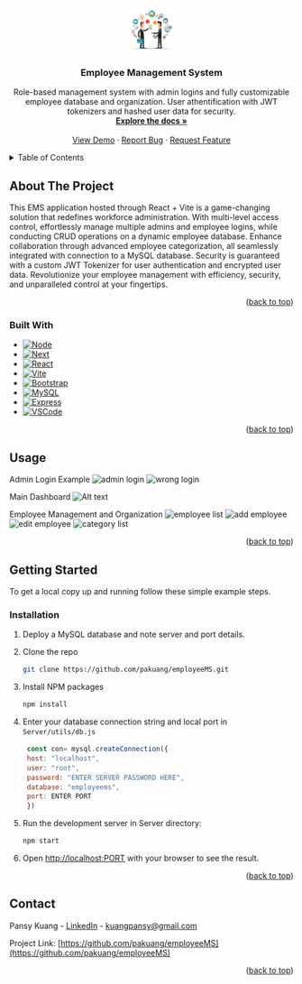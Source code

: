 
<!-- PROJECT LOGO -->
<br />
<div align="center">
  <a href="https://github.com/pakuang/employeeMS">
    <img src="READMEAssets/emsIcon.png" alt="Logo" width="80" height="80">
  </a>

<h3 align="center">Employee Management System</h3>

  <p align="center">
    Role-based management system with admin logins and fully customizable employee database and organization. User athentification with JWT tokenizers and hashed user data for security.
    <br />
    <a href="https://github.com/pakuang/employeeMS"><strong>Explore the docs »</strong></a>
    <br />
    <br />
    <a href="https://github.com/pakuang/employeeMS">View Demo</a>
    ·
    <a href="https://github.com/pakuang/employeeMS/issues">Report Bug</a>
    ·
    <a href="https://github.com/pakuang/employeeMS/issues">Request Feature</a>
  </p>
</div>



<!-- TABLE OF CONTENTS -->
<details>
  <summary>Table of Contents</summary>
  <ol>
    <li>
      <a href="#about-the-project">About The Project</a>
      <ul>
        <li><a href="#built-with">Built With</a></li>
      </ul>
    </li>
    <li><a href="#usage">Usage</a></li>
    <li>
      <a href="#getting-started">Getting Started</a>
      <ul>
        <li><a href="#installation">Installation</a></li>
      </ul>
    </li>
    <li><a href="#contact">Contact</a></li>
    <li><a href="#acknowledgments">Acknowledgments</a></li>
  </ol>
</details>



<!-- ABOUT THE PROJECT -->
## About The Project

This EMS application hosted through React + Vite is a game-changing solution that redefines workforce administration. With multi-level access control, effortlessly manage multiple admins and employee logins, while conducting CRUD operations on a dynamic employee database. Enhance collaboration through advanced employee categorization, all seamlessly integrated with connection to a MySQL database. Security is guaranteed with a custom JWT Tokenizer for user authentication and encrypted user data.  Revolutionize your employee management with efficiency, security, and unparalleled control at your fingertips.

<p align="right">(<a href="#readme-top">back to top</a>)</p>



### Built With

* [![Node][NodeJS]][Node-url]
* [![Next][Next.js]][Next-url]
* [![React][React.js]][React-url]
* [![Vite][Vite]][Vite-url]
* [![Bootstrap][Bootstrap.com]][Bootstrap-url]
* [![MySQL][MySQL]][MySQL-url]
* [![Express][Express.js]][Express-url]
* [![VSCode][Visual Studio Code]][VSCode-url]



<p align="right">(<a href="#readme-top">back to top</a>)</p>

<!-- USAGE EXAMPLES -->
## Usage

Admin Login Example
![admin login](../READMEAssets/adminLogin.png)
![wrong login](../READMEAssets/wrongLogin.png)

Main Dashboard
![Alt text](../READMEAssets/dashboard.png)

Employee Management and Organization
![employee list](../READMEAssets/employeeList.png)
![add employee](../READMEAssets/addEmployee.png)
![edit employee](../READMEAssets/editEmployee.png)
![category list](../READMEAssets/categoryList.png)

<p align="right">(<a href="#readme-top">back to top</a>)</p>

<!-- GETTING STARTED -->
## Getting Started

To get a local copy up and running follow these simple example steps.


### Installation

1. Deploy a MySQL database and note server and port details.
2. Clone the repo
   ```sh
   git clone https://github.com/pakuang/employeeMS.git
   ```
3. Install NPM packages
   ```sh
   npm install
   ```
4. Enter your database connection string and local port in `Server/utils/db.js`
   ```js
    const con= mysql.createConnection({
    host: "localhost",
    user: "root",
    password: "ENTER SERVER PASSWORD HERE",
    database: "employeems",
    port: ENTER PORT
    })

   ```
5. Run the development server in Server directory:

    ```bash
    npm start
    ```
6. Open [http://localhost:PORT](http://localhost:PORT) with your browser to see the result. 

<p align="right">(<a href="#readme-top">back to top</a>)</p>



<!-- CONTACT -->
## Contact

Pansy Kuang - [LinkedIn](https://linkedin.com/in/pansykuang) - kuangpansy@gmail.com

Project Link: [https://github.com/pakuang/employeeMS](https://github.com/pakuang/employeeMS)

<p align="right">(<a href="#readme-top">back to top</a>)</p>




<!-- MARKDOWN LINKS & IMAGES -->
<!-- https://www.markdownguide.org/basic-syntax/#reference-style-links -->
[linkedin-shield]: https://img.shields.io/badge/-LinkedIn-black.svg?style=for-the-badge&logo=linkedin&colorB=555
[linkedin-url]: https://linkedin.com/in/pansykuang


[NodeJS]: https://img.shields.io/badge/node.js-6DA55F?style=for-the-badge&logo=node.js&logoColor=white
[Node-url]: https://nodejs.org
[Next.js]: https://img.shields.io/badge/next.js-000000?style=for-the-badge&logo=nextdotjs&logoColor=white
[Next-url]: https://nextjs.org/
[React.js]: https://img.shields.io/badge/React-20232A?style=for-the-badge&logo=react&logoColor=61DAFB
[React-url]: https://reactjs.org/
[Bootstrap.com]: https://img.shields.io/badge/Bootstrap-563D7C?style=for-the-badge&logo=bootstrap&logoColor=white
[Bootstrap-url]: https://getbootstrap.com
[Express.js]: https://img.shields.io/badge/express.js-%23404d59.svg?style=for-the-badge&logo=express&logoColor=%2361DAFB
[Express-url]: https://expressjs.com
[MySQL]: https://img.shields.io/badge/mysql-%2300f.svg?style=for-the-badge&logo=mysql&logoColor=white
[MySQL-url]: https://www.mysql.com/ 
[Vite]: https://img.shields.io/badge/vite-%23646CFF.svg?style=for-the-badge&logo=vite&logoColor=white
[Vite-url]: https://vitejs.dev/
[Visual Studio Code]: https://img.shields.io/badge/Visual%20Studio%20Code-0078d7.svg?style=for-the-badge&logo=visual-studio-code&logoColor=white
[VSCode-url]: https://code.visualstudio.com/
